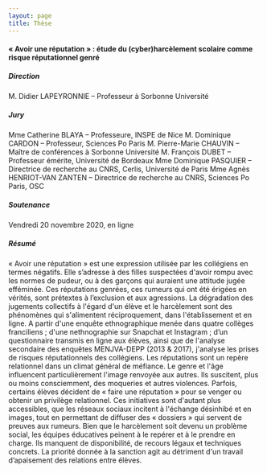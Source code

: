 ```yaml
---
layout: page
title: Thèse
---
```


#### « Avoir une réputation » : étude du (cyber)harcèlement scolaire comme risque réputationnel genré

##### Direction 
M. Didier LAPEYRONNIE – Professeur à Sorbonne Université

##### Jury 
Mme Catherine BLAYA – Professeure, INSPE de Nice
M. Dominique CARDON – Professeur, Sciences Po Paris
M. Pierre-Marie CHAUVIN – Maître de conférences à Sorbonne Université
M. François DUBET – Professeur émérite, Université de Bordeaux
Mme Dominique PASQUIER – Directrice de recherche au CNRS, Cerlis, Université de Paris
Mme Agnès HENRIOT-VAN ZANTEN – Directrice de recherche au CNRS, Sciences Po Paris, OSC

##### Soutenance
Vendredi 20 novembre 2020, en ligne

##### Résumé

« Avoir une réputation » est une expression utilisée par les collégiens en termes négatifs. Elle s’adresse à des filles suspectées d'avoir rompu avec les normes de pudeur, ou à des garçons qui auraient une attitude jugée efféminée. Ces réputations genrées, ces rumeurs qui ont été érigées en vérités, sont prétextes à l’exclusion et aux agressions. La dégradation des jugements collectifs à l'égard d'un élève et le harcèlement sont des phénomènes qui s'alimentent réciproquement, dans l'établissement et en ligne. A partir d'une enquête ethnographique menée dans quatre collèges franciliens ; d'une nethnographie sur Snapchat et Instagram ; d’un questionnaire transmis en ligne aux élèves, ainsi que de l'analyse secondaire des enquêtes MENJVA-DEPP (2013 & 2017), j'analyse les prises de risques réputationnels des collégiens. Les réputations sont un repère relationnel dans un climat général de méfiance. Le genre et l'âge influencent particulièrement l'image renvoyée aux autres. Ils suscitent, plus ou moins consciemment, des moqueries et autres violences. Parfois, certains élèves décident de « faire une réputation » pour se venger ou obtenir un privilège relationnel. Ces initiatives sont d'autant plus accessibles, que les réseaux sociaux incitent à l'échange désinhibé et en images, tout en permettant de diffuser des « dossiers » qui servent de preuves aux rumeurs. Bien que le harcèlement soit devenu un problème social, les équipes éducatives peinent à le repérer et à le prendre en charge. Ils manquent de disponibilité, de recours légaux et techniques concrets. La priorité donnée à la sanction agit au détriment d'un travail d’apaisement des relations entre élèves.
